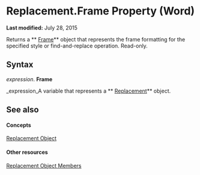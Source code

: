 
# Replacement.Frame Property (Word)

 **Last modified:** July 28, 2015

Returns a  ** [Frame](d36d3361-9e93-7dd9-b8c9-0ce503e03810.md)** object that represents the frame formatting for the specified style or find-and-replace operation. Read-only.

## Syntax

 _expression_. **Frame**

 _expression_A variable that represents a  ** [Replacement](5d9615e4-f6ef-af5f-6e45-c382a88395c9.md)** object.


## See also


#### Concepts


 [Replacement Object](5d9615e4-f6ef-af5f-6e45-c382a88395c9.md)
#### Other resources


 [Replacement Object Members](013ead94-f79c-fc4f-164b-49b2a88b3e88.md)
